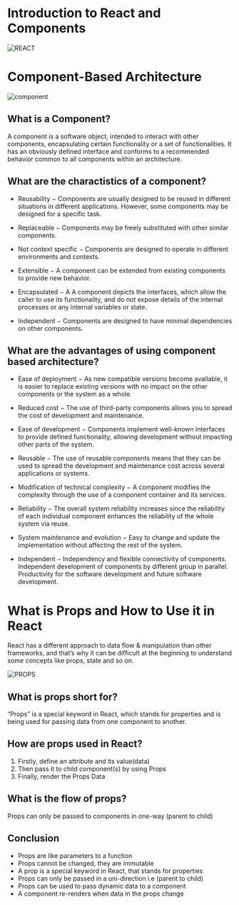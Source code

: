 

# **Introduction to React and Components**
![REACT](https://reactjs.org/logo-og.png)
# **Component-Based Architecture**

![component](https://www.techdiagonal.com/wp-content/uploads/2019/08/React-components-blog-image.jpg)

## **What is a Component?**

A component is a software object, intended to interact with other components, encapsulating certain functionality or a set of functionalities. It has an obviously defined interface and conforms to a recommended behavior common to all components within an architecture.



## **What are the charactistics of a component?**

* Reusability − Components are usually designed to be reused in different situations in different applications. However, some components may be designed for a specific task.

* Replaceable − Components may be freely substituted with other similar components.

* Not context specific − Components are designed to operate in different environments and contexts.

* Extensible − A component can be extended from existing components to provide new behavior.

* Encapsulated − A A component depicts the interfaces, which allow the caller to use its functionality, and do not expose details of the internal processes or any internal variables or state.

* Independent − Components are designed to have minimal dependencies on other components.

## **What are the advantages of using component based architecture?**

* Ease of deployment − As new compatible versions become available, it is easier to replace existing versions with no impact on the other components or the system as a whole.

* Reduced cost − The use of third-party components allows you to spread the cost of development and maintenance.

* Ease of development − Components implement well-known interfaces to provide defined functionality, allowing development without impacting other parts of the system.

* Reusable − The use of reusable components means that they can be used to spread the development and maintenance cost across several applications or systems.

* Modification of technical complexity − A component modifies the complexity through the use of a component container and its services.

* Reliability − The overall system reliability increases since the reliability of each individual component enhances the reliability of the whole system via reuse.

* System maintenance and evolution − Easy to change and update the implementation without affecting the rest of the system.

* Independent − Independency and flexible connectivity of components. Independent development of components by different group in parallel. Productivity for the software development and future software development.

# **What is Props and How to Use it in React**

React has a different approach to data flow & manipulation than other frameworks, and that’s why it can be difficult at the beginning to understand some concepts like props, state and so on.


![PROPS](https://d2o2utebsixu4k.cloudfront.net/media/images/f3322bc4-a384-420a-8453-6654e2d4ff17.jpg)

## **What is props short for?**
“Props” is a special keyword in React, which stands for properties and is being used for passing data from one component to another.

## **How are props used in React?**
1. Firstly, define an attribute and its value(data)
2. Then pass it to child component(s) by using Props
3. Finally, render the Props Data 

## **What is the flow of props?**
Props can only be passed to components in one-way (parent to child)

## Conclusion
* Props are like parameters to a function  
* Props cannot be changed, they are immutable  
* A prop is a special keyword in React, that stands for properties  
* Props can only be passed in a uni-direction i.e (parent to child)  
* Props can be used to pass dynamic data to a component 
* A component re-renders when data in the props change  
